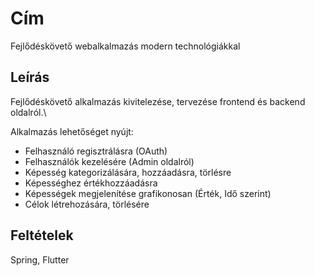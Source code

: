 # Cím

Fejlődéskövető webalkalmazás modern technológiákkal

## Leírás

Fejlődéskövető alkalmazás kivitelezése, tervezése frontend és backend oldalról.\

Alkalmazás lehetőséget nyújt:

- Felhasználó regisztrálásra (OAuth)
- Felhasználók kezelésére (Admin oldalról)
- Képesség kategorizálására, hozzáadásra, törlésre
- Képességhez értékhozzáadásra
- Képességek megjelenítése grafikonosan (Érték, Idő szerint)
- Célok létrehozására, törlésére

## Feltételek

Spring, Flutter

